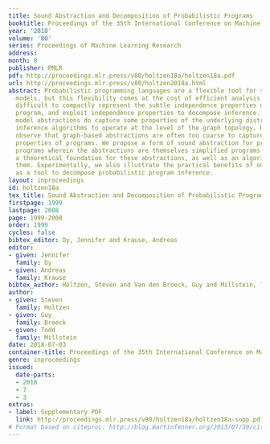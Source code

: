 ```yaml
---
title: Sound Abstraction and Decomposition of Probabilistic Programs
booktitle: Proceedings of the 35th International Conference on Machine Learning
year: '2018'
volume: '80'
series: Proceedings of Machine Learning Research
address: 
month: 0
publisher: PMLR
pdf: http://proceedings.mlr.press/v80/holtzen18a/holtzen18a.pdf
url: http://proceedings.mlr.press/v80/holtzen2018a.html
abstract: Probabilistic programming languages are a flexible tool for specifying statistical
  models, but this flexibility comes at the cost of efficient analysis. It is currently
  difficult to compactly represent the subtle independence properties of a probabilistic
  program, and exploit independence properties to decompose inference. Classical graphical
  model abstractions do capture some properties of the underlying distribution, enabling
  inference algorithms to operate at the level of the graph topology. However, we
  observe that graph-based abstractions are often too coarse to capture interesting
  properties of programs. We propose a form of sound abstraction for probabilistic
  programs wherein the abstractions are themselves simplified programs. We provide
  a theoretical foundation for these abstractions, as well as an algorithm to generate
  them. Experimentally, we also illustrate the practical benefits of our framework
  as a tool to decompose probabilistic program inference.
layout: inproceedings
id: holtzen18a
tex_title: Sound Abstraction and Decomposition of Probabilistic Programs
firstpage: 1999
lastpage: 2008
page: 1999-2008
order: 1999
cycles: false
bibtex_editor: Dy, Jennifer and Krause, Andreas
editor:
- given: Jennifer
  family: Dy
- given: Andreas
  family: Krause
bibtex_author: Holtzen, Steven and Van den Broeck, Guy and Millstein, Todd
author:
- given: Steven
  family: Holtzen
- given: Guy
  family: Broeck
- given: Todd
  family: Millstein
date: 2018-07-03
container-title: Proceedings of the 35th International Conference on Machine Learning
genre: inproceedings
issued:
  date-parts:
  - 2018
  - 7
  - 3
extras:
- label: Supplementary PDF
  link: http://proceedings.mlr.press/v80/holtzen18a/holtzen18a-supp.pdf
# Format based on citeproc: http://blog.martinfenner.org/2013/07/30/citeproc-yaml-for-bibliographies/
---
```

